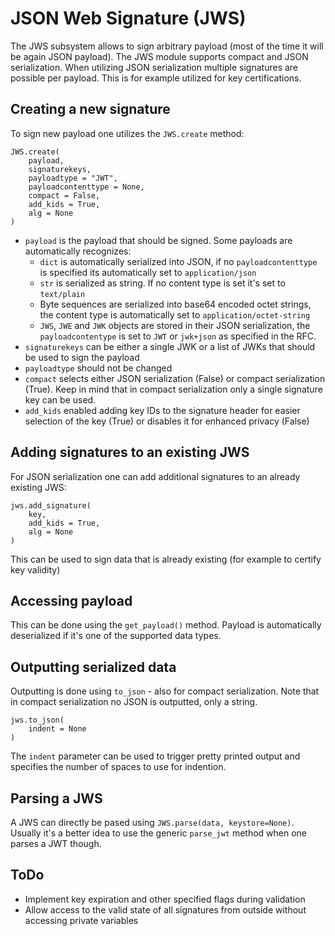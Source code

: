 # JSON Web Signature (JWS)

The JWS subsystem allows to sign arbitrary payload (most of the time it will
be again JSON payload). The JWS module supports compact and JSON serialization.
When utilizing JSON serialization multiple signatures are possible per payload.
This is for example utilized for key certifications.

## Creating a new signature

To sign new payload one utilizes the ```JWS.create``` method:

```
JWS.create(
    payload,
    signaturekeys,
    payloadtype = "JWT",
    payloadcontenttype = None,
    compact = False,
    add_kids = True,
    alg = None
)
```

* ```payload``` is the payload that should be signed. Some payloads are automatically
  recognizes:
   * ```dict``` is automatically serialized into JSON, if no ```payloadcontenttype```
     is specified its automatically set to ```application/json```
   * ```str``` is serialized as string. If no content type is set it's set to ```text/plain```
   * Byte sequences are serialized into base64 encoded octet strings, the content type
     is automatically set to ```application/octet-string```
   * ```JWS```, ```JWE``` and ```JWK``` objects are stored in their JSON serialization,
     the ```payloadcontentype``` is set to ```JWT``` or ```jwk+json``` as specified in the RFC.
* ```signaturekeys``` can be either a single JWK or a list of JWKs that should be
  used to sign the payload
* ```payloadtype``` should not be changed
* ```compact``` selects either JSON serialization (False) or compact serialization (True).
  Keep in mind that in compact serialization only a single signature key can be used.
* ```add_kids``` enabled adding key IDs to the signature header for easier selection of the
  key (True) or disables it for enhanced privacy (False)

## Adding signatures to an existing JWS

For JSON serialization one can add additional signatures to an already existing JWS:

```
jws.add_signature(
    key,
    add_kids = True,
    alg = None
)
```

This can be used to sign data that is already existing (for example to certify key validity)

## Accessing payload

This can be done using the ```get_payload()``` method. Payload is automatically deserialized
if it's one of the supported data types.

## Outputting serialized data

Outputting is done using ```to_json``` - also for compact serialization. Note that in compact
serialization no JSON is outputted, only a string.

```
jws.to_json(
    indent = None
)
```

The ```indent``` parameter can be used to trigger pretty printed output and specifies the number
of spaces to use for indention.

## Parsing a JWS

A JWS can directly be pased using ```JWS.parse(data, keystore=None)```. Usually it's a better
idea to use the generic ```parse_jwt``` method when one parses a JWT though.

## ToDo

* Implement key expiration and other specified flags during validation
* Allow access to the valid state of all signatures from outside without accessing private variables
